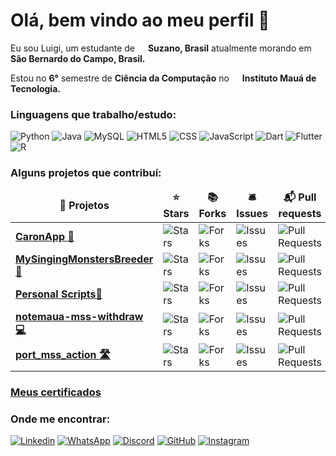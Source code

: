 <h1>Olá, bem vindo ao meu perfil 👋</h1>

<p>Eu sou Luigi, um estudante de <img src="https://cdn-icons-png.flaticon.com/512/3909/3909370.png" width=13> <b>Suzano, Brasil</b> atualmente morando em <img src="https://cdn-icons-png.flaticon.com/512/3909/3909370.png" width=13> <b>São Bernardo do Campo, Brasil.</b> </p>
<p>Estou no <b>6°</b> semestre de <b>Ciência da Computação</b> no <img src="https://i.imgur.com/V3cBT7o.png" width=13> <b>Instituto Mauá de Tecnologia.</b> </p>

<h3> Linguagens que trabalho/estudo:</h3>

<p>
<img src="https://img.shields.io/badge/Python-3776AB?style=for-the-badge&logo=python&logoColor=white" alt="Python">
<img src="https://img.shields.io/badge/Java-ED8B00?style=for-the-badge&logo=java&logoColor=white" alt="Java">
<img src="https://img.shields.io/badge/MySQL-00000F?style=for-the-badge&logo=mysql&logoColor=white" alt="MySQL">
<img src="https://img.shields.io/badge/HTML-239120?style=for-the-badge&logo=html5&logoColor=white" alt="HTML5">
<img src="https://img.shields.io/badge/CSS-239120?&style=for-the-badge&logo=css3&logoColor=white" alt="CSS">
<img src="https://img.shields.io/badge/JavaScript-F7DF1E?style=for-the-badge&logo=javascript&logoColor=black" alt="JavaScript">
<img src="https://img.shields.io/badge/Dart-0175C2?style=for-the-badge&logo=dart&logoColor=white" alt="Dart">
<img src="https://img.shields.io/badge/Flutter-02569B?style=for-the-badge&logo=flutter&logoColor=white" alt="Flutter">
<img src="https://img.shields.io/badge/R-276DC3?style=for-the-badge&logo=r&logoColor=white" alt="R">
</p>

<h3> Alguns projetos que contribuí:

<table>
  <thead align="center">
    <tr border: none;>
      <td><b>🎁 Projetos</b></td>
      <td><b>⭐ Stars</b></td>
      <td><b>📚 Forks</b></td>
      <td><b>🛎 Issues</b></td>
      <td><b>📬 Pull requests</b></td>
    </tr>
  </thead>
  <tbody>
    <tr>
      <td><a href="https://github.com/VgsStudio/CaronApp_front"><b>CaronApp 🚗</b></a></td>
      <td><img alt="Stars" src="https://img.shields.io/github/stars/VgsStudio/CaronApp_front?style=flat-square&labelColor=343b41"/></td>
      <td><img alt="Forks" src="https://img.shields.io/github/forks/VgsStudio/CaronApp_front?style=flat-square&labelColor=343b41"/></td>
      <td><img alt="Issues" src="https://img.shields.io/github/issues/VgsStudio/CaronApp_front?style=flat-square&labelColor=343b41"/></td>
      <td><img alt="Pull Requests" src="https://img.shields.io/github/issues-pr/VgsStudio/CaronApp_front?style=flat-square&labelColor=343b41"/></td>
    </tr>
    <tr>
      <td><a href="https://github.com/LuigiTrevisan/MySingingMonstersBreeder"><b>MySingingMonstersBreeder 🥚</b></a></td>
      <td><img alt="Stars" src="https://img.shields.io/github/stars/LuigiTrevisan/MySingingMonstersBreeder?style=flat-square&labelColor=343b41"/></td>
      <td><img alt="Forks" src="https://img.shields.io/github/forks/LuigiTrevisan/MySingingMonstersBreeder?style=flat-square&labelColor=343b41"/></td>
      <td><img alt="Issues" src="https://img.shields.io/github/issues/LuigiTrevisan/MySingingMonstersBreeder?style=flat-square&labelColor=343b41"/></td>
      <td><img alt="Pull Requests" src="https://img.shields.io/github/issues-pr/LuigiTrevisan/MySingingMonstersBreeder?style=flat-square&labelColor=343b41"/></td>
    </tr>
    <tr>
      <td><a href="https://github.com/LuigiTrevisan/Personal-Scripts"><b>Personal Scripts👤</b></a></td>
      <td><img alt="Stars" src="https://img.shields.io/github/stars/LuigiTrevisan/Personal-Scripts?style=flat-square&labelColor=343b41"/></td>
      <td><img alt="Forks" src="https://img.shields.io/github/forks/LuigiTrevisan/Personal-Scripts?style=flat-square&labelColor=343b41"/></td>
      <td><img alt="Issues" src="https://img.shields.io/github/issues/LuigiTrevisan/Personal-Scripts?style=flat-square&labelColor=343b41"/></td>
      <td><img alt="Pull Requests" src="https://img.shields.io/github/issues-pr/LuigiTrevisan/Personal-Scripts?style=flat-square&labelColor=343b41"/></td>
    </tr>
    <tr>
      <td><a href="https://github.com/LuigiTrevisan/notemaua-mss-withdraw/"><b>notemaua-mss-withdraw 💻</b></a></td>
      <td><img alt="Stars" src="https://img.shields.io/github/stars/LuigiTrevisan/notemaua-mss-withdraw?style=flat-square&labelColor=343b41"/></td>
      <td><img alt="Forks" src="https://img.shields.io/github/forks/LuigiTrevisan/notemaua-mss-withdraw?style=flat-square&labelColor=343b41"/></td>
      <td><img alt="Issues" src="https://img.shields.io/github/issues/LuigiTrevisan/notemaua-mss-withdraw?style=flat-square&labelColor=343b41"/></td>
      <td><img alt="Pull Requests" src="https://img.shields.io/github/issues-pr/LuigiTrevisan/notemaua-mss-withdraw?style=flat-square&labelColor=343b41"/></td>
    </tr>
    <tr>
      <td><a href="https://github.com/Maua-Dev/port_mss_action"><b>port_mss_action 🛣️</b></a></td>
      <td><img alt="Stars" src="https://img.shields.io/github/stars/Maua-Dev/port_mss_action?style=flat-square&labelColor=343b41"/></td>
      <td><img alt="Forks" src="https://img.shields.io/github/forks/Maua-Dev/port_mss_action?style=flat-square&labelColor=343b41"/></td>
      <td><img alt="Issues" src="https://img.shields.io/github/issues/Maua-Dev/port_mss_action?style=flat-square&labelColor=343b41"/></td>
      <td><img alt="Pull Requests" src="https://img.shields.io/github/issues-pr/Maua-Dev/port_mss_action?style=flat-square&labelColor=343b41"/></td>
    </tr>
  </tbody>
</table>

  <h3> <a href="https://github.com/LuigiTrevisan/Certificados"> Meus certificados </a> </h3>
<h3>Onde me encontrar:</h3>
<p>
<a href="https://www.linkedin.com/in/luigi-trevisan" target="_blank"><img alt="Linkedin" src="https://img.shields.io/badge/LinkedIn-0077B5?style=for-the-badge&logo=linkedin&logoColor=white"></a>
<a href="https://wa.me/5511981643251" target="_blank"><img alt="WhatsApp" src="https://img.shields.io/badge/WhatsApp-25D366?style=for-the-badge&logo=whatsapp&logoColor=white"></a>
<a href="https://discordapp.com/users/263311628488015883" target="_blank"><img alt="Discord" src="https://img.shields.io/badge/Discord-7289DA?style=for-the-badge&logo=discord&logoColor=white"></a>
<a href="https://github.com/LuigiTrevisan" target="_blank"><img alt="GitHub" src="https://img.shields.io/badge/GitHub-100000?style=for-the-badge&logo=github&logoColor=white"></a>
<a href="https://instagram.com/luigi.trevn" target="_blank"><img alt="Instagram" src="https://img.shields.io/badge/Instagram-E4405F?style=for-the-badge&logo=instagram&logoColor=white"></a>

